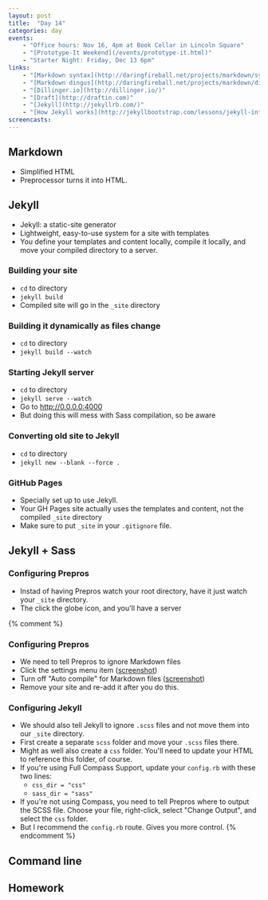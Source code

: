 ```yaml
---
layout: post
title:  "Day 14"
categories: day
events:
    - "Office hours: Nov 16, 4pm at Book Cellar in Lincoln Square"
    - "[Prototype-It Weekend](/events/prototype-it.html)"
    - "Starter Night: Friday, Dec 13 6pm"
links:
    - "[Markdown syntax](http://daringfireball.net/projects/markdown/syntax)"
    - "[Markdown dingus](http://daringfireball.net/projects/markdown/dingus)"
    - "[Dillinger.io](http://dillinger.io/)"
    - "[Draft](http://draftin.com)"
    - "[Jekyll](http://jekyllrb.com/)"
    - "[How Jekyll works](http://jekyllbootstrap.com/lessons/jekyll-introduction.html)"
screencasts:
---
```


## Markdown

- Simplified HTML
- Preprocessor turns it into HTML.

## Jekyll

- Jekyll: a static-site generator
- Lightweight, easy-to-use system for a site with templates
- You define your templates and content locally, compile it locally, and move your compiled directory to a server.

### Building your site

- `cd` to directory
- `jekyll build`
- Compiled site will go in the `_site` directory

### Building it dynamically as files change

- `cd` to directory
- `jekyll build --watch`

### Starting Jekyll server

- `cd` to directory
- `jekyll serve --watch`
- Go to http://0.0.0.0:4000
- But doing this will mess with Sass compilation, so be aware

### Converting old site to Jekyll

- `cd` to directory
- `jekyll new --blank --force .`

### GitHub Pages

- Specially set up to use Jekyll.
- Your GH Pages site actually uses the templates and content, not the compiled `_site` directory
- Make sure to put `_site` in your `.gitignore` file.

## Jekyll + Sass

### Configuring Prepros

- Instad of having Prepros watch your root directory, have it just watch your `_site` directory.
- The click the globe icon, and you'll have a server

{% comment %}
### Configuring Prepros

- We need to tell Prepros to ignore Markdown files
- Click the settings menu item ([screenshot](http://cl.ly/image/372f422S3v0c))
- Turn off "Auto compile" for Markdown files ([screenshot](http://cl.ly/image/3z0E0Y2l453t))
- Remove your site and re-add it after you do this.

### Configuring Jekyll

- We should also tell Jekyll to ignore `.scss` files and not move them into our `_site` directory.
- First create a separate `scss` folder and move your `.scss` files there.
- Might as well also create a `css` folder. You'll need to update your HTML to reference this folder, of course.
- If you're using Full Compass Support, update your `config.rb` with these two lines:
  - `css_dir = "css"`
  - `sass_dir = "sass"`
- If you're not using Compass, you need to tell Prepros where to output the SCSS file. Choose your file, right-click, select "Change Output", and select the `css` folder.
- But I recommend the `config.rb` route. Gives you more control.
{% endcomment %}

## Command line

## Homework
